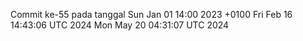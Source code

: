 Commit ke-55 pada tanggal Sun Jan 01 14:00 2023 +0100
Fri Feb 16 14:43:06 UTC 2024
Mon May 20 04:31:07 UTC 2024
